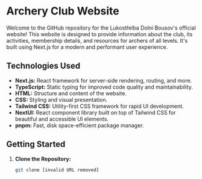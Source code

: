 # Archery Club Website

Welcome to the GitHub repository for the Lukostřelba Dolní Bousov's official website! This website is designed to provide information about the club, its activities, membership details, and resources for archers of all levels. It's built using Next.js for a modern and performant user experience.

## Technologies Used

* **Next.js:** React framework for server-side rendering, routing, and more.
* **TypeScript:** Static typing for improved code quality and maintainability.
* **HTML:** Structure and content of the website.
* **CSS:** Styling and visual presentation.
* **Tailwind CSS:** Utility-first CSS framework for rapid UI development.
* **NextUI:** React component library built on top of Tailwind CSS for beautiful and accessible UI elements.
* **pnpm:** Fast, disk space-efficient package manager.


## Getting Started

1. **Clone the Repository:**
   ```bash
   git clone [invalid URL removed]